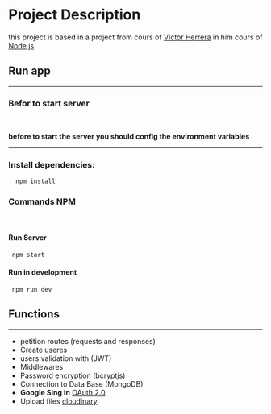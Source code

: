 # Project Description

this project is based in a project from cours of [Victor Herrera](https://fernando-herrera.com/#/ 'web site') in him cours of [Node.js](https://www.udemy.com/course/node-de-cero-a-experto/ 'go to cours')


## Run app
<hr>

### Befor to start server
<br>

 **before to start the server you should config the environment variables**
 <hr>

### Install dependencies:
    
      npm install 
    

### Commands NPM 
<br>

#### Run Server
```
 npm start    
```


#### Run in development
```
 npm run dev 
```

## Functions
<hr>

* petition routes (requests and responses)
* Create useres  
* users validation with (JWT)
* Middlewares
* Password encryption (bcryptjs)
* Connection to Data Base (MongoDB)
* **Google Sing in** [ OAuth 2.0 ](https://developers.google.com/identity/sign-in/web/sign-in 'Web site OAuth 2.0')
* Upload files [cloudinary](https://cloudinary.com/home-6-4-video-b 'cloudinary')